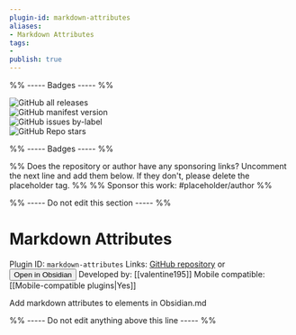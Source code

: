 ```yaml
---
plugin-id: markdown-attributes
aliases:
- Markdown Attributes
tags: 
- 
publish: true
---
```


%% ----- Badges ----- %%

![GitHub all releases](https://img.shields.io/github/downloads/valentine195/obsidian-markdown-attributes/total?color=573E7A&logo=github&style=for-the-badge)   
![GitHub manifest version](https://img.shields.io/github/manifest-json/v/valentine195/obsidian-markdown-attributes?color=573E7A&logo=github&style=for-the-badge)   
![GitHub issues by-label](https://img.shields.io/github/issues/valentine195/obsidian-markdown-attributes/help%20wanted?color=573E7A&logo=github&style=for-the-badge)   
![GitHub Repo stars](https://img.shields.io/github/stars/valentine195/obsidian-markdown-attributes?color=573E7A&logo=github&style=for-the-badge)

%% ----- Badges ----- %%

%% Does the repository or author have any sponsoring links? Uncomment the next line and add them below. If they don't, please delete the placeholder tag. %%
%% Sponsor this work: #placeholder/author %%

%% ----- Do not edit this section ----- %%

# Markdown Attributes

Plugin ID: `markdown-attributes`
Links: [GitHub repository](https://github.com/valentine195/obsidian-markdown-attributes) or [<button id=HH>Open in Obsidian</button>](obsidian://goto-plugin?id=markdown-attributes)
Developed by: [[valentine195]]
Mobile compatible: [[Mobile-compatible plugins|Yes]]

Add markdown attributes to elements in Obsidian.md

%% ----- Do not edit anything above this line ----- %% 
